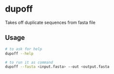 # dupoff
Takes off duplicate sequences from fasta file

## Usage

```bash
# to ask for help
dupoff --help

# to run it as command
dupoff --fasta <input.fasta> --out <output.fasta
```
